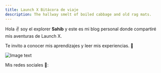 ```yaml
---
title: Launch X Bitácora de viaje
description: The hallway smelt of boiled cabbage and old rag mats.
---
```


Hola ✌️  soy el explorer **Sahib** y este es mi blog personal donde compartiré mis aventuras de Launch X.

Te invito a conocer mis aprendizajes y leer mis experiencias. 🚀

![Image text](/images/me.jpg)

Mis redes sociales 👀:
